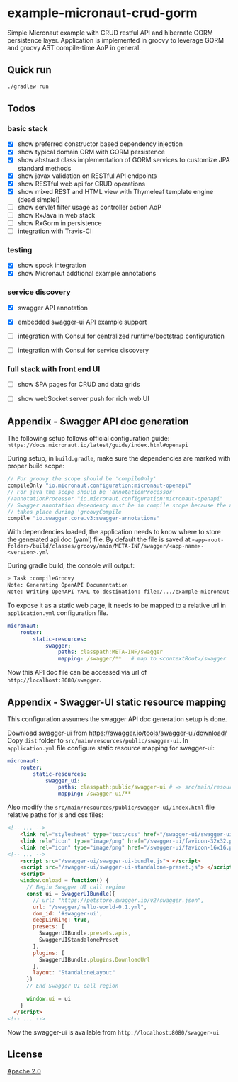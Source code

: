 # example-micronaut-crud-gorm
Simple Micronaut example with CRUD restful API and hibernate GORM persistence layer.
Application is implemented in groovy to leverage GORM and groovy AST compile-time AoP in general.


## Quick run

```bash
./gradlew run
```

## Todos

### basic stack

- [x] show preferred constructor based dependency injection
- [x] show typical domain ORM with GORM persistence
- [x] show abstract class implementation of GORM services to customize JPA standard methods
- [x] show javax validation on RESTful API endpoints
- [x] show RESTful web api for CRUD operations
- [x] show mixed REST and HTML view with Thymeleaf template engine (dead simple!)
- [ ] show servlet filter usage as controller action AoP 
- [ ] show RxJava in web stack
- [ ] show RxGorm in persistence
- [ ] integration with Travis-CI

### testing
- [x] show spock integration
- [x] show Micronaut addtional example annotations 

### service discovery
- [x] swagger API annotation
- [x] embedded swagger-ui API example support
- [ ] integration with Consul for centralized runtime/bootstrap configuration
- [ ] integration with Consul for service discovery


### full stack with front end UI
- [ ] show SPA pages for CRUD and data grids
- [ ] show webSocket server push for rich web UI    




## Appendix - Swagger API doc generation

The following setup follows official configuration guide: `https://docs.micronaut.io/latest/guide/index.html#openapi`

During setup, in `build.gradle`, make sure the dependencies are marked with proper build scope:
```groovy
// For groovy the scope should be 'compileOnly'
compileOnly "io.micronaut.configuration:micronaut-openapi"
// For java the scope should be 'annotationProcessor'
//annotationProcessor "io.micronaut.configuration:micronaut-openapi"
// Swagger annotation dependency must be in compile scope because the api doc genertion
// takes place during 'groovyCompile 
compile "io.swagger.core.v3:swagger-annotations"
```
With dependencies loaded, the application needs to know where to store the generated api doc (yaml) file.
By default the file is saved at `<app-root-folder>/build/classes/groovy/main/META-INF/swagger/<app-name>-<version>.yml`

During gradle build, the console will output:
```bash
> Task :compileGroovy
Note: Generating OpenAPI Documentation
Note: Writing OpenAPI YAML to destination: file:/.../example-micronaut-crud-gorm/build/classes/groovy/main/META-INF/swagger/hello-world-0.1.yml
```

To expose it as a static web page, it needs to be mapped to a relative url in `application.yml` configuration file.
```yaml
micronaut:
    router:
        static-resources:
            swagger:
                paths: classpath:META-INF/swagger
                mapping: /swagger/**   # map to <contextRoot>/swagger
```

Now this API doc file can be accessed via url of `http://localhost:8080/swagger`.  

## Appendix - Swagger-UI static resource mapping

This configuration assumes the swagger API doc generation setup is done.

Download swagger-ui from https://swagger.io/tools/swagger-ui/download/
Copy `dist` folder to `src/main/resources/public/swagger-ui`.
In `application.yml` file configure static resource mapping for swagger-ui:
```yaml
micronaut:
    router:
        static-resources:
            swagger_ui:
                paths: classpath:public/swagger-ui # => src/main/resources/public
                mapping: /swagger-ui/**
```
Also modify the `src/main/resources/public/swagger-ui/index.html` file relative paths for js and css files:
```html
<!-- ... -->
    <link rel="stylesheet" type="text/css" href="/swagger-ui/swagger-ui.css" >
    <link rel="icon" type="image/png" href="/swagger-ui/favicon-32x32.png" sizes="32x32" />
    <link rel="icon" type="image/png" href="/swagger-ui/favicon-16x16.png" sizes="16x16" />
<!-- ... -->
    <script src="/swagger-ui/swagger-ui-bundle.js"> </script>
    <script src="/swagger-ui/swagger-ui-standalone-preset.js"> </script>
    <script>
    window.onload = function() {
      // Begin Swagger UI call region
      const ui = SwaggerUIBundle({
        // url: "https://petstore.swagger.io/v2/swagger.json",
        url: "/swagger/hello-world-0.1.yml",
        dom_id: '#swagger-ui',
        deepLinking: true,
        presets: [
          SwaggerUIBundle.presets.apis,
          SwaggerUIStandalonePreset
        ],
        plugins: [
          SwaggerUIBundle.plugins.DownloadUrl
        ],
        layout: "StandaloneLayout"
      })
      // End Swagger UI call region

      window.ui = ui
    }
  </script>
<!-- ... -->
```

Now the swagger-ui is available from `http://localhost:8080/swagger-ui`



## License
[Apache 2.0](https://www.apache.org/licenses/LICENSE-2.0)
